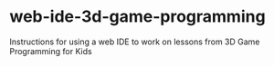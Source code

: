 web-ide-3d-game-programming
===========================

Instructions for using a web IDE to work on lessons from 3D Game Programming for Kids

